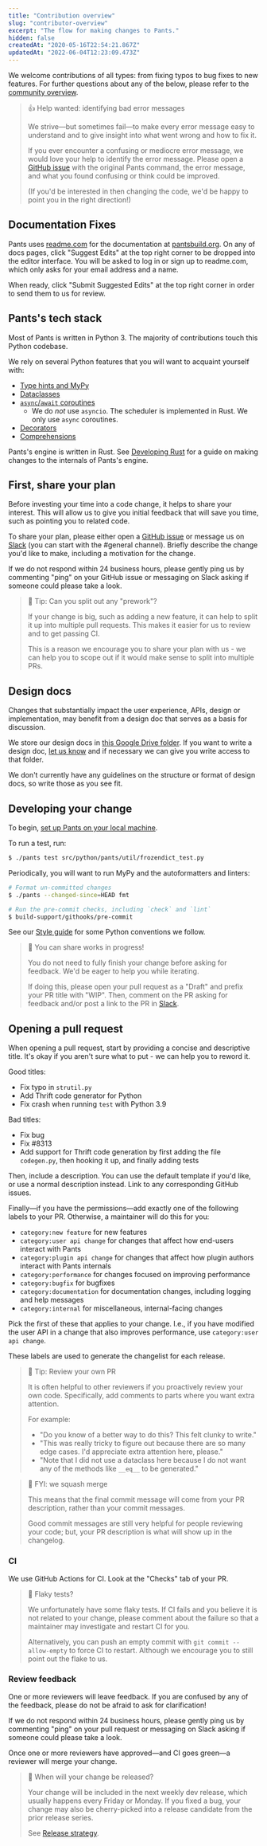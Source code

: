 ```yaml
---
title: "Contribution overview"
slug: "contributor-overview"
excerpt: "The flow for making changes to Pants."
hidden: false
createdAt: "2020-05-16T22:54:21.867Z"
updatedAt: "2022-06-04T12:23:09.473Z"
---
```

We welcome contributions of all types: from fixing typos to bug fixes to new features. For further questions about any of the below, please refer to the [community overview](doc:the-pants-community).

> 👍 Help wanted: identifying bad error messages
> 
> We strive—but sometimes fail—to make every error message easy to understand and to give insight into what went wrong and how to fix it.
> 
> If you ever encounter a confusing or mediocre error message, we would love your help to identify the error message. Please open a [GitHub issue](https://github.com/pantsbuild/pants/issues) with the original Pants command, the error message, and what you found confusing or think could be improved.
> 
> (If you'd be interested in then changing the code, we'd be happy to point you in the right direction!)

Documentation Fixes
-------------------

Pants uses [readme.com](https://readme.com/) for the documentation at [pantsbuild.org](https://pantsbuild.org). On any of docs pages, click "Suggest Edits" at the top right corner to be dropped into the editor interface. You will be asked to log in or sign up to readme.com, which only asks for your email address and a name.

When ready, click "Submit Suggested Edits" at the top right corner in order to send them to us for review.

Pants's tech stack
------------------

Most of Pants is written in Python 3. The majority of contributions touch this Python codebase.

We rely on several Python features that you will want to acquaint yourself with:

- [Type hints and MyPy](https://mypy.readthedocs.io/en/stable/)
- [Dataclasses](https://realpython.com/python-data-classes/)
- [`async`/`await` coroutines](https://www.python.org/dev/peps/pep-0492)
  - We do _not_ use `asyncio`. The scheduler is implemented in Rust. We only use `async` coroutines.
- [Decorators](https://realpython.com/primer-on-python-decorators/)
- [Comprehensions](https://www.geeksforgeeks.org/comprehensions-in-python/)

Pants's engine is written in Rust. See [Developing Rust](doc:contributions-rust) for a guide on making changes to the internals of Pants's engine.

First, share your plan
----------------------

Before investing your time into a code change, it helps to share your interest. This will allow us to give you initial feedback that will save you time, such as pointing you to related code.

To share your plan, please either open a [GitHub issue](https://github.com/pantsbuild/pants/issues) or message us on [Slack](doc:getting-help#slack) (you can start with the #general channel). Briefly describe the change you'd like to make, including a motivation for the change.

If we do not respond within 24 business hours, please gently ping us by commenting "ping" on your GitHub issue or messaging on Slack asking if someone could please take a look.

> 📘 Tip: Can you split out any "prework"?
> 
> If your change is big, such as adding a new feature, it can help to split it up into multiple pull requests. This makes it easier for us to review and to get passing CI.
> 
> This is a reason we encourage you to share your plan with us - we can help you to scope out if it would make sense to split into multiple PRs.

Design docs
-----------

Changes that substantially impact the user experience, APIs, design or implementation, may benefit from a design doc that serves as a basis for discussion. 

We store our design docs in [this Google Drive folder](https://drive.google.com/drive/folders/1LtA1EVPvalmfQ5AIDOqGRR3LV86_qCRZ). If you want to write a design doc, [let us know](https://www.pantsbuild.org/docs/getting-help) and if necessary we can give you write access to that folder.

We don't currently have any guidelines on the structure or format of design docs, so write those as you see fit.

Developing your change
----------------------

To begin, [set up Pants on your local machine](doc:contributor-setup).

To run a test, run:

```bash
$ ./pants test src/python/pants/util/frozendict_test.py
```

Periodically, you will want to run MyPy and the autoformatters and linters:

```bash
# Format un-committed changes
$ ./pants --changed-since=HEAD fmt

# Run the pre-commit checks, including `check` and `lint`
$ build-support/githooks/pre-commit
```

See our [Style guide](doc:style-guide) for some Python conventions we follow.

> 📘 You can share works in progress!
> 
> You do not need to fully finish your change before asking for feedback. We'd be eager to help you while iterating.
> 
> If doing this, please open your pull request as a "Draft" and prefix your PR title with "WIP". Then, comment on the PR asking for feedback and/or post a link to the PR in [Slack](doc:community).

Opening a pull request
----------------------

When opening a pull request, start by providing a concise and descriptive title. It's okay if you aren't sure what to put - we can help you to reword it. 

Good titles:

- Fix typo in `strutil.py`
- Add Thrift code generator for Python
- Fix crash when running `test` with Python 3.9

Bad titles:

- Fix bug
- Fix #8313
- Add support for Thrift code generation by first adding the file `codegen.py`, then hooking it up, and finally adding tests

Then, include a description. You can use the default template if you'd like, or use a normal description instead. Link to any corresponding GitHub issues.

Finally—if you have the permissions—add exactly one of the following labels to your PR. Otherwise, a maintainer will do this for you:

- `category:new feature` for new features
- `category:user api change` for changes that affect how end-users interact with Pants
- `category:plugin api change` for changes that affect how plugin authors interact with Pants internals
- `category:performance` for changes focused on improving performance
- `category:bugfix` for bugfixes
- `category:documentation` for documentation changes, including logging and help messages
- `category:internal` for miscellaneous, internal-facing changes

Pick the first of these that applies to your change. I.e., if you have modified the user API in a change that also improves performance, use `category:user api change`.

These labels are used to generate the changelist for each release.

> 📘 Tip: Review your own PR
> 
> It is often helpful to other reviewers if you proactively review your own code. Specifically, add comments to parts where you want extra attention.
> 
> For example:
> 
> - "Do you know of a better way to do this? This felt clunky to write."
> - "This was really tricky to figure out because there are so many edge cases. I'd appreciate extra attention here, please."
> - "Note that I did not use a dataclass here because I do not want any of the methods like `__eq__` to be generated."

> 📘 FYI: we squash merge
> 
> This means that the final commit message will come from your PR description, rather than your commit messages. 
> 
> Good commit messages are still very helpful for people reviewing your code; but, your PR description is what will show up in the changelog.

### CI

We use GitHub Actions for CI. Look at the "Checks" tab of your PR.

> 📘 Flaky tests?
> 
> We unfortunately have some flaky tests. If CI fails and you believe it is not related to your change, please comment about the failure so that a maintainer may investigate and restart CI for you.
> 
> Alternatively, you can push an empty commit with `git commit --allow-empty` to force CI to restart. Although we encourage you to still point out the flake to us.

### Review feedback

One or more reviewers will leave feedback. If you are confused by any of the feedback, please do not be afraid to ask for clarification!

If we do not respond within 24 business hours, please gently ping us by commenting "ping" on your pull request or messaging on Slack asking if someone could please take a look.

Once one or more reviewers have approved—and CI goes green—a reviewer will merge your change.

> 📘 When will your change be released?
> 
> Your change will be included in the next weekly dev release, which usually happens every Friday or Monday. If you fixed a bug, your change may also be cherry-picked into a release candidate from the prior release series.
> 
> See [Release strategy](doc:release-strategy).
